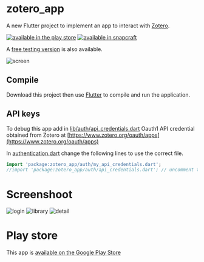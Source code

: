 # zotero_app

A new Flutter project to implement an app to interact with [Zotero](https://zotero.org).

[![available in the play store](google-play-badge.png)](https://play.google.com/store/apps/details?id=com.fvalle.zotero_app)
[![available in snapcraft](snap-store-black.png)](https://snapcraft.io/zotviewer/)

A [free testing version](https://play.google.com/apps/testing/com.fvalle.zotero_app) is also available.

![screen](screen.png)

## Compile

Download this project then use [Flutter](https://flutter.dev) to compile and run the application.

<!-- ### Web app

```
flutter run -d web-server --web-port=5555
```

Then point a browser to [localhost:5555](http://localhost:5555) -->

## API keys

To debug this app add in [lib/auth/api_credentials.dart](lib/auth/api_credentials.dart) Oauth1 API credential obtained from Zotero at [https://www.zotero.org/oauth/apps](https://www.zotero.org/oauth/apps)

In [authentication.dart](lib/auth/authentication.dart) change the following lines to use the correct file.
```dart
import 'package:zotero_app/auth/my_api_credentials.dart';
//import 'package:zotero_app/auth/api_credentials.dart'; // uncomment this and comment the above
```

# Screenshoot

![login](login.png)
![library](library.png)
![detail](detail.png)

# Play store

This app is [available on the Google Play Store](https://play.google.com/store/apps/details?id=com.fvalle.zotero_app)
